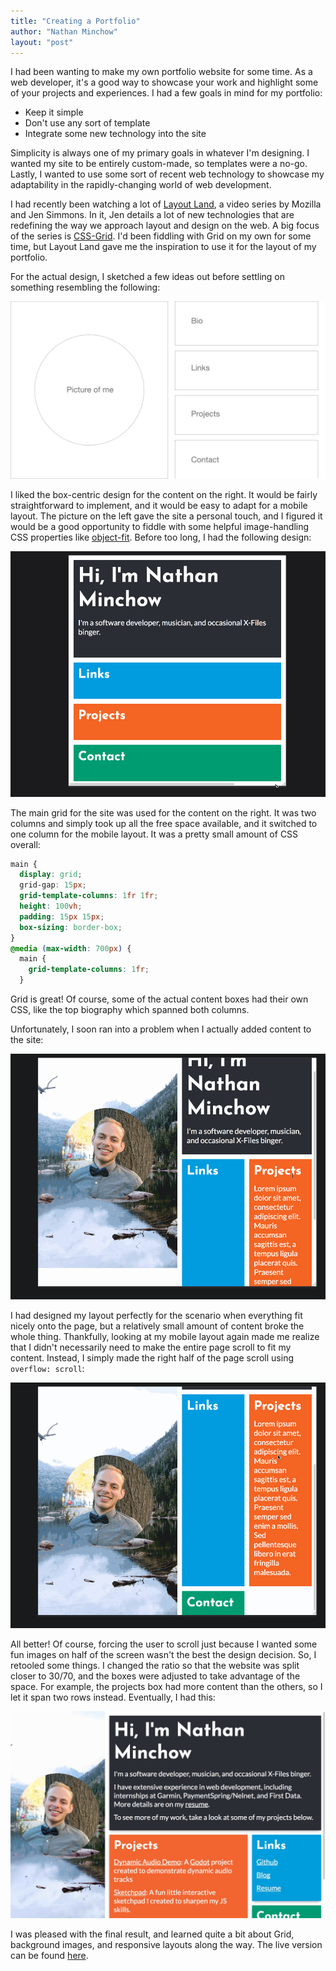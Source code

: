 ```yaml
---
title: "Creating a Portfolio"
author: "Nathan Minchow"
layout: "post"
---
```


I had been wanting to make my own portfolio website for some time. As a web developer, it's a good way to showcase your work and highlight some of your projects and experiences. I had a few goals in mind for my portfolio:

- Keep it simple
- Don't use any sort of template
- Integrate some new technology into the site

Simplicity is always one of my primary goals in whatever I'm designing. I wanted my site to be entirely custom-made, so templates were a no-go. Lastly, I wanted to use some sort of recent web technology to showcase my adaptability in the rapidly-changing world of web development.

I had recently been watching a lot of [Layout Land](https://www.youtube.com/channel/UC7TizprGknbDalbHplROtag), a video series by Mozilla and Jen Simmons. In it, Jen details a lot of new technologies that are redefining the way we approach layout and design on the web. A big focus of the series is [CSS-Grid](https://developer.mozilla.org/en-US/docs/Glossary/Grid). I'd been fiddling with Grid on my own for some time, but Layout Land gave me the inspiration to use it for the layout of my portfolio.

For the actual design, I sketched a few ideas out before settling on something resembling the following:

![Portfolio Mock Up](/assets/2018-09-17-creating-a-portfolio/portfolio_mockup_1.png "Portfolio Mock Up")

I liked the box-centric design for the content on the right. It would be fairly straightforward to implement, and it would be easy to adapt for a mobile layout. The picture on the left gave the site a personal touch, and I figured it would be a good opportunity to fiddle with some helpful image-handling CSS properties like [object-fit](https://developer.mozilla.org/en-US/docs/Web/CSS/object-fit). Before too long, I had the following design:

![Portfolio Design 1](/assets/2018-09-17-creating-a-portfolio/portfolio1.gif "Portfolio Design 1")

The main grid for the site was used for the content on the right. It was two columns and simply took up all the free space available, and it switched to one column for the mobile layout. It was a pretty small amount of CSS overall:
```css
main {
  display: grid;
  grid-gap: 15px;
  grid-template-columns: 1fr 1fr;
  height: 100vh;
  padding: 15px 15px;
  box-sizing: border-box;
}
@media (max-width: 700px) {
  main {
    grid-template-columns: 1fr;
  }
```

Grid is great! Of course, some of the actual content boxes had their own CSS, like the top biography which spanned both columns.

Unfortunately, I soon ran into a problem when I actually added content to the site:

![Portfolio Design 2](/assets/2018-09-17-creating-a-portfolio/portfolio2.gif "Portfolio Design 2")

I had designed my layout perfectly for the scenario when everything fit nicely onto the page, but a relatively small amount of content broke the whole thing. Thankfully, looking at my mobile layout again made me realize that I didn't necessarily need to make the entire page scroll to fit my content. Instead, I simply made the right half of the page scroll using `overflow: scroll`:

![Portfolio Design 3](/assets/2018-09-17-creating-a-portfolio/portfolio3.gif "Portfolio Design 3")

All better! Of course, forcing the user to scroll just because I wanted some fun images on half of the screen wasn't the best the design decision. So, I retooled some things. I changed the ratio so that the website was split closer to 30/70, and the boxes were adjusted to take advantage of the space. For example, the projects box had more content than the others, so I let it span two rows instead. Eventually, I had this:

![Final Design](/assets/2018-09-17-creating-a-portfolio/portfolio4.jpg "Final Design")

I was pleased with the final result, and learned quite a bit about Grid, background images, and responsive layouts along the way. The live version can be found [here](https://nminchow.com).
